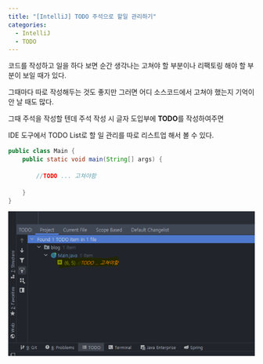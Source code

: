 ```yaml
---
title: "[IntelliJ] TODO 주석으로 할일 관리하기"
categories: 
  - IntelliJ
  - TODO
---
```


코드를 작성하고 일을 하다 보면 순간 생각나는 고쳐야 할 부분이나 리팩토링 해야 할 부분이 보일 때가 있다.

그때마다 따로 작성해두는 것도 좋지만 그러면 어디 소스코드에서 고쳐야 했는지 기억이 안 날 때도 많다.

그때 주석을 작성할 텐데 주석 작성 시 글자 도입부에 **TODO**를 작성하여주면

IDE 도구에서 TODO List로 할 일 관리를 따로 리스트업 해서 볼 수 있다.

```java
public class Main {
    public static void main(String[] args) {

        //TODO ... 고쳐야함

    }
}
```

![IMAGE1](/assets/images/post/2020-11-30-intellij-todo-image1.PNG)

